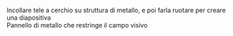 Incollare tele a cerchio su struttura di metallo, e poi farla ruotare per creare una diapositiva  
Pannello di metallo che restringe il campo visivo